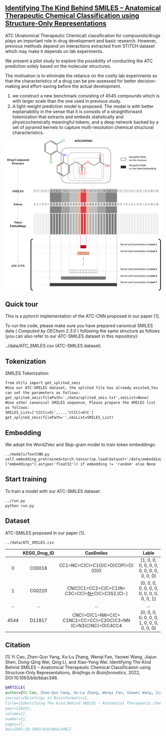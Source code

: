 ## [Identifying The Kind Behind SMILES – Anatomical Therapeutic Chemical Classification using Structure-Only Representations](https://doi.org/10.1093/bib/bbac346) 

ATC (Anatomical Therapeutic Chemical) classification for compounds/drugs plays an important role in drug development and basic research. However, previous methods depend on interactions extracted from STITCH dataset which may make it depends on lab experiments.

We present a pilot study to explore the possibility of conducting the ATC prediction solely based on the molecular structures. 

The motivation is to eliminate the reliance on the costly lab experiments so that the characteristics of a drug can be pre-assessed for better decision-making and effort-saving before the actual development.

1. we construct a new benchmark consisting of 4545 compounds which is with larger scale than the one used in previous study. 
2. A light-weight prediction model is proposed. The model is with better explainability in the sense that it is consists of a straightforward tokenization that extracts and embeds statistically and physicochemically meaningful tokens, and a deep network backed by a set of pyramid kernels to capture multi-resolution chemical structural characteristics. 

![image](https://github.com/lookwei/ATC_CNN/blob/main/ATC-CNN.png)



## Quick tour

This is a pytorch implementation of the ATC-CNN proposed in our paper [1].

To run the code, please make sure you have prepared canonical SMILES data ( *Computed* *by* *OEChem* *2.3.0* ) following the same structure as follows (you can also refer to our ATC-SMILES dataset in this repository):

../data/ATC_SMILES.csv        (ATC-SMILES dataset)



## Tokenization

SMILES Tokenization:

```
from Utils import get_splited_smis
#Use our ATC-SMILES dataset, the splited file has already existed,You can set the parameters as follows:
get_splited_smis(filePath='./data/splited_smis.txt',smiList=None)
#Use other canonical SMILES sequence, Please prepare the SMILES list as follows:
SMILES_List=['CCCC(=O)',...,'CCCC(=O)C']
get_splited_smis(filePath='',smiList=SMILES_List)
```



## Embedding

We adopt the Word2Vec and Skip-gram model to train token embeddings:

```
../models/TextCNN.py
self.embedding_pretrained=torch.tensor(np.load(dataset+'/data/embedding_SMILES_Vocab.npz')["embeddings"].astype('float32')) if embedding != 'random' else None
```



## Start training

To train a model with our ATC-SMILES dataset:

```
../run.py
python run.py
```



## Dataset

ATC-SMILES proposed in our paper [1].

```
../data/ATC_SMILES.csv
```

|      | KEGG_Drug_ID |                          CanSmiles                           |                   Lable                    |
| :--: | :----------: | :----------------------------------------------------------: | :----------------------------------------: |
|  0   |    C00018    |               CC1=NC=C(C(=C1O)C=O)COP(=O)(O)O                | [1, 0, 0, 0, 0, 0, 0, 0, 0, 0, 0, 0, 0, 0] |
|  1   |    C00220    |   CN(C)C1=CC2=C(C=C1)N=<br/>C3C=CC(=[N+](C)C)C=C3S2.[Cl-]    | [0, 0, 0, 0, 0, 0, 0, 0, 0, 0, 0, 0, 0, 1] |
| ...  |     ...      |                             ...                              |                    ...                     |
| 4544 |    D11817    | CNC(=O)C1=NN=C(C=<br/>C1NC2=CC=CC(=C2OC)C3=NN<br/>(C=N3)C)NC(=O)C4CC4 | [0, 0, 0, 0, 0, 0, 0, 1, 0, 0, 0, 0, 0, 0] |



## Citation

[1] Yi Cao, Zhen-Qun Yang, Xu-Lu Zhang, Wenqi Fan, Yaowei Wang, Jiajun Shen, Dong-Qing Wei, Qing Li, and Xiao-Yong Wei. Identifying The Kind Behind SMILES – Anatomical Therapeutic Chemical Classification using Structure-Only Representations,  *Briefings in Bioinformatics*, 2022, DOI:10.1093/bib/bbac346.

```bibtex
@ARTICLE{  
author={Yi Cao, Zhen-Qun Yang, Xu-Lu Zhang, Wenqi Fan, Yaowei Wang, Jiajun Shen, Dong-Qing Wei, Qing Li, and Xiao-Yong Wei.},  
journal={Briefings in Bioinformatics},   
title={Identifying The Kind Behind SMILES – Anatomical Therapeutic Chemical Classification using Structure-Only Representations},   
year={2022},  
volume={},  
number={},  
pages={},  
doi={DOI:10.1093/bib/bbac346}}
```
